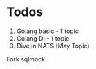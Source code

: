 # Todos

1. Golang basic - 1 topic
2. Golang DI - 1 topic
3. Dive in NATS (May Topic)

Fork sqlmock
